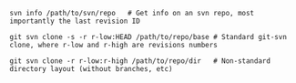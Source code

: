     svn info /path/to/svn/repo   # Get info on an svn repo, most importantly the last revision ID

    git svn clone -s -r r-low:HEAD /path/to/repo/base # Standard git-svn clone, where r-low and r-high are revisions numbers

    git svn clone -r r-low:r-high /path/to/repo/dir   # Non-standard directory layout (without branches, etc) 
